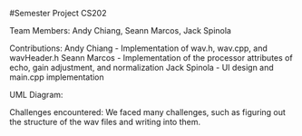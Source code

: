 #Semester Project CS202

Team Members: Andy Chiang, Seann Marcos, Jack Spinola

Contributions:
Andy Chiang - Implementation of wav.h, wav.cpp, and wavHeader.h
Seann Marcos - Implementation of the processor attributes of echo, gain adjustment, and normalization
Jack Spinola - UI design and main.cpp implementation

UML Diagram:

Challenges encountered:
We faced many challenges, such as figuring out the structure of the wav files and writing into them.


